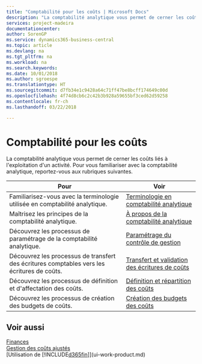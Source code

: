 ```yaml
---
title: "Comptabilité pour les coûts | Microsoft Docs"
description: "La comptabilité analytique vous permet de cerner les coûts liés à l'exploitation d'un activié. Pour vous familiariser avec la comptabilité analytique, reportez-vous aux rubriques suivantes."
services: project-madeira
documentationcenter: 
author: SorenGP
ms.service: dynamics365-business-central
ms.topic: article
ms.devlang: na
ms.tgt_pltfrm: na
ms.workload: na
ms.search.keywords: 
ms.date: 10/01/2018
ms.author: sgroespe
ms.translationtype: HT
ms.sourcegitcommit: d7fb34e1c9428a64c71ff47be8bcff174649c00d
ms.openlocfilehash: 4f74d8cb6c2c42b3b928a59655bf3ced62d59258
ms.contentlocale: fr-ch
ms.lasthandoff: 03/22/2018

---
```

# <a name="accounting-for-costs"></a>Comptabilité pour les coûts
La comptabilité analytique vous permet de cerner les coûts liés à l'exploitation d'un activité. Pour vous familiariser avec la comptabilité analytique, reportez-vous aux rubriques suivantes.  

|Pour|Voir|  
|--------|---------|  
|Familiarisez-vous avec la terminologie utilisée en comptabilité analytique.|[Terminologie en comptabilité analytique](finance-terminology-in-cost-accounting.md)|  
|Maîtrisez les principes de la comptabilité analytique.|[À propos de la comptabilité analytique](finance-about-cost-accounting.md)|  
|Découvrez les processus de paramétrage de la comptabilité analytique.|[Paramétrage du contrôle de gestion](finance-set-up-cost-accounting.md)|  
|Découvrez les processus de transfert des écritures comptables vers les écritures de coûts.|[Transfert et validation des écritures de coûts](finance-transfer-and-post-cost-entries.md)|  
|Découvrez les processus de définition et d'affectation des coûts.|[Définition et répartition des coûts](finance-define-and-allocate-costs.md)|  
|Découvrez les processus de création des budgets de coûts.|[Création des budgets des coûts](finance-create-cost-budgets.md)|  

## <a name="see-also"></a>Voir aussi  
[Finances](finance.md)  
[Gestion des coûts ajustés](finance-manage-inventory-costs.md)  
[Utilisation de [!INCLUDE[d365fin](includes/d365fin_md.md)]](ui-work-product.md)


